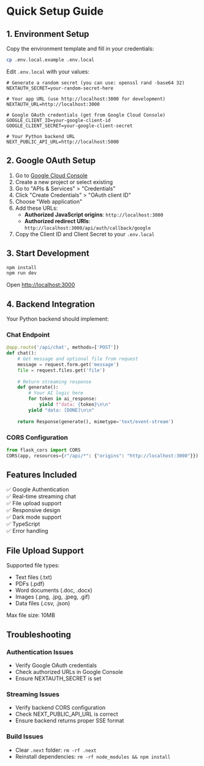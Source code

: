 # Quick Setup Guide

## 1. Environment Setup

Copy the environment template and fill in your credentials:

```bash
cp .env.local.example .env.local
```

Edit `.env.local` with your values:

```env
# Generate a random secret (you can use: openssl rand -base64 32)
NEXTAUTH_SECRET=your-random-secret-here

# Your app URL (use http://localhost:3000 for development)
NEXTAUTH_URL=http://localhost:3000

# Google OAuth credentials (get from Google Cloud Console)
GOOGLE_CLIENT_ID=your-google-client-id
GOOGLE_CLIENT_SECRET=your-google-client-secret

# Your Python backend URL
NEXT_PUBLIC_API_URL=http://localhost:5000
```

## 2. Google OAuth Setup

1. Go to [Google Cloud Console](https://console.cloud.google.com/)
2. Create a new project or select existing
3. Go to "APIs & Services" > "Credentials"
4. Click "Create Credentials" > "OAuth client ID"
5. Choose "Web application"
6. Add these URLs:
   - **Authorized JavaScript origins**: `http://localhost:3000`
   - **Authorized redirect URIs**: `http://localhost:3000/api/auth/callback/google`
7. Copy the Client ID and Client Secret to your `.env.local`

## 3. Start Development

```bash
npm install
npm run dev
```

Open [http://localhost:3000](http://localhost:3000)

## 4. Backend Integration

Your Python backend should implement:

### Chat Endpoint
```python
@app.route('/api/chat', methods=['POST'])
def chat():
    # Get message and optional file from request
    message = request.form.get('message')
    file = request.files.get('file')
    
    # Return streaming response
    def generate():
        # Your AI logic here
        for token in ai_response:
            yield f"data: {token}\n\n"
        yield "data: [DONE]\n\n"
    
    return Response(generate(), mimetype='text/event-stream')
```

### CORS Configuration
```python
from flask_cors import CORS
CORS(app, resources={r"/api/*": {"origins": "http://localhost:3000"}})
```

## Features Included

✅ Google Authentication  
✅ Real-time streaming chat  
✅ File upload support  
✅ Responsive design  
✅ Dark mode support  
✅ TypeScript  
✅ Error handling  

## File Upload Support

Supported file types:
- Text files (.txt)
- PDFs (.pdf)
- Word documents (.doc, .docx)
- Images (.png, .jpg, .jpeg, .gif)
- Data files (.csv, .json)

Max file size: 10MB

## Troubleshooting

### Authentication Issues
- Verify Google OAuth credentials
- Check authorized URLs in Google Console
- Ensure NEXTAUTH_SECRET is set

### Streaming Issues
- Verify backend CORS configuration
- Check NEXT_PUBLIC_API_URL is correct
- Ensure backend returns proper SSE format

### Build Issues
- Clear `.next` folder: `rm -rf .next`
- Reinstall dependencies: `rm -rf node_modules && npm install`

